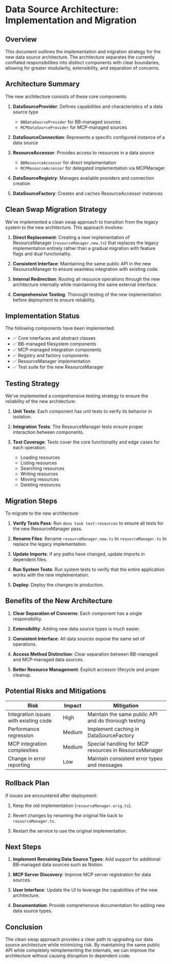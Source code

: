 # Data Source Architecture: Implementation and Migration

## Overview

This document outlines the implementation and migration strategy for the new data source architecture. The architecture separates the currently conflated responsibilities into distinct components with clear boundaries, allowing for greater modularity, extensibility, and separation of concerns.

## Architecture Summary

The new architecture consists of these core components:

1. **DataSourceProvider**: Defines capabilities and characteristics of a data source type
   - `BBDataSourceProvider` for BB-managed sources
   - `MCPDataSourceProvider` for MCP-managed sources

2. **DataSourceConnection**: Represents a specific configured instance of a data source

3. **ResourceAccessor**: Provides access to resources in a data source
   - `BBResourceAccessor` for direct implementation
   - `MCPResourceAccessor` for delegated implementation via MCPManager

4. **DataSourceRegistry**: Manages available providers and connection creation

5. **DataSourceFactory**: Creates and caches ResourceAccessor instances

## Clean Swap Migration Strategy

We've implemented a clean swap approach to transition from the legacy system to the new architecture. This approach involves:

1. **Direct Replacement**: Creating a new implementation of ResourceManager (`resourceManager.new.ts`) that replaces the legacy implementation entirely rather than a gradual migration with feature flags and dual functionality.

2. **Consistent Interface**: Maintaining the same public API in the new ResourceManager to ensure seamless integration with existing code.

3. **Internal Redirection**: Routing all resource operations through the new architecture internally while maintaining the same external interface.

4. **Comprehensive Testing**: Thorough testing of the new implementation before deployment to ensure reliability.

## Implementation Status

The following components have been implemented:

- ✅ Core interfaces and abstract classes
- ✅ BB-managed filesystem components
- ✅ MCP-managed integration components
- ✅ Registry and factory components
- ✅ ResourceManager implementation
- ✅ Test suite for the new ResourceManager

## Testing Strategy

We've implemented a comprehensive testing strategy to ensure the reliability of the new architecture:

1. **Unit Tests**: Each component has unit tests to verify its behavior in isolation.

2. **Integration Tests**: The ResourceManager tests ensure proper interaction between components.

3. **Test Coverage**: Tests cover the core functionality and edge cases for each operation:
   - Loading resources
   - Listing resources
   - Searching resources
   - Writing resources
   - Moving resources
   - Deleting resources

## Migration Steps

To migrate to the new architecture:

1. **Verify Tests Pass**: Run `deno task test:resources` to ensure all tests for the new ResourceManager pass.

2. **Rename Files**: Rename `resourceManager.new.ts` to `resourceManager.ts` to replace the legacy implementation.

3. **Update Imports**: If any paths have changed, update imports in dependent files.

4. **Run System Tests**: Run system tests to verify that the entire application works with the new implementation.

5. **Deploy**: Deploy the changes to production.

## Benefits of the New Architecture

1. **Clear Separation of Concerns**: Each component has a single responsibility.

2. **Extensibility**: Adding new data source types is much easier.

3. **Consistent Interface**: All data sources expose the same set of operations.

4. **Access Method Distinction**: Clear separation between BB-managed and MCP-managed data sources.

5. **Better Resource Management**: Explicit accessor lifecycle and proper cleanup.

## Potential Risks and Mitigations

| Risk | Impact | Mitigation |
|------|--------|------------|
| Integration issues with existing code | High | Maintain the same public API and do thorough testing |
| Performance regression | Medium | Implement caching in DataSourceFactory |
| MCP integration complexities | Medium | Special handling for MCP resources in ResourceManager |
| Change in error reporting | Low | Maintain consistent error types and messages |

## Rollback Plan

If issues are encountered after deployment:

1. Keep the old implementation (`resourceManager.orig.ts`).

2. Revert changes by renaming the original file back to `resourceManager.ts`.

3. Restart the service to use the original implementation.

## Next Steps

1. **Implement Remaining Data Source Types**: Add support for additional BB-managed data sources such as Notion.

2. **MCP Server Discovery**: Improve MCP server registration for data sources.

3. **User Interface**: Update the UI to leverage the capabilities of the new architecture.

4. **Documentation**: Provide comprehensive documentation for adding new data source types.

## Conclusion

The clean swap approach provides a clear path to upgrading our data source architecture while minimizing risk. By maintaining the same public API while completely reimplementing the internals, we can improve the architecture without causing disruption to dependent code.